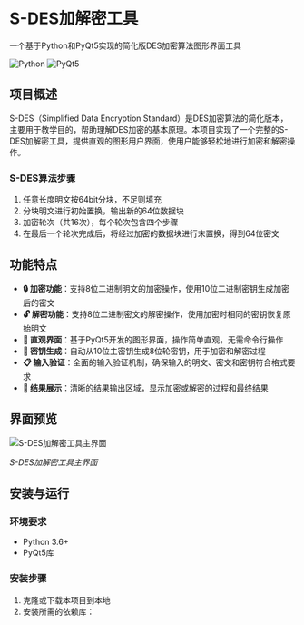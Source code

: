 # S-DES加解密工具

一个基于Python和PyQt5实现的简化版DES加密算法图形界面工具

![Python](https://img.shields.io/badge/Python-3.6%2B-blue)
![PyQt5](https://img.shields.io/badge/PyQt5-5.15%2B-green)

## 项目概述

S-DES（Simplified Data Encryption Standard）是DES加密算法的简化版本，主要用于教学目的，帮助理解DES加密的基本原理。本项目实现了一个完整的S-DES加解密工具，提供直观的图形用户界面，使用户能够轻松地进行加密和解密操作。

### S-DES算法步骤

1. 任意长度明文按64bit分块，不足则填充
2. 分块明文进行初始置换，输出新的64位数据块
3. 加密轮次（共16次），每个轮次包含四个步骤
4. 在最后一个轮次完成后，将经过加密的数据块进行末置换，得到64位密文

## 功能特点

- **🔒 加密功能**：支持8位二进制明文的加密操作，使用10位二进制密钥生成加密后的密文
- **🔓 解密功能**：支持8位二进制密文的解密操作，使用加密时相同的密钥恢复原始明文
- **🎨 直观界面**：基于PyQt5开发的图形界面，操作简单直观，无需命令行操作
- **🔐 密钥生成**：自动从10位主密钥生成8位轮密钥，用于加密和解密过程
- **📋 输入验证**：全面的输入验证机制，确保输入的明文、密文和密钥符合格式要求
- **💾 结果展示**：清晰的结果输出区域，显示加密或解密的过程和最终结果

## 界面预览

![S-DES加解密工具主界面](screenshot.png)

*S-DES加解密工具主界面*

## 安装与运行

### 环境要求

- Python 3.6+
- PyQt5库

### 安装步骤

1. 克隆或下载本项目到本地
2. 安装所需的依赖库：
   
